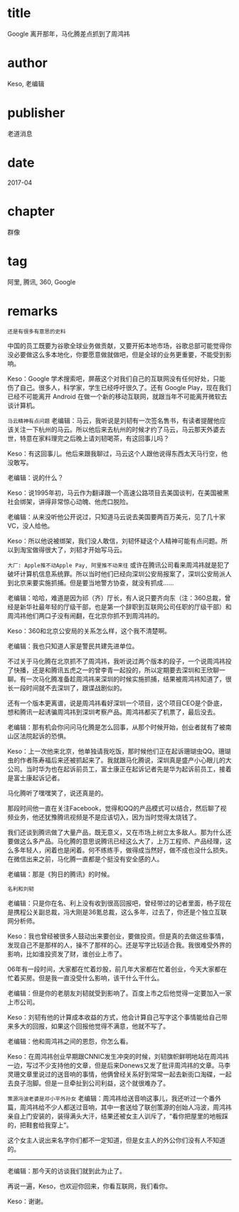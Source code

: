 # title
Google 离开那年，马化腾差点抓到了周鸿祎

# author
Keso, 老编辑

# publisher
老道消息

# date
2017-04

# chapter
群像

# tag
阿里, 腾讯, 360, Google

# remarks
`还是有很多有意思的史料`

中国的员工既要为谷歌全球业务做贡献，又要开拓本地市场，谷歌总部可能觉得你没必要做这么多本地化，你要愿意做就做吧，但是全球的业务更重要，不能受到影响。

Keso：Google 学术搜索吧，屏蔽这个对我们自己的互联网没有任何好处，只能伤了自己。很多人，科学家，学生已经呼吁很久了。还有 Google Play，现在我们已经不可能离开 Android 在做一个新的移动互联网，就跟当年不可能离开微软去谈计算机。

`马云精神有点问题`
老编辑：马云，我听说是刘韧有一次签名售书，有读者提醒他应该关注一下杭州的马云。所以他后来去杭州的时候才约了马云，马云那天外婆去世，特意在家料理完之后晚上请刘韧喝茶，有这回事儿吗？

Keso：有这回事儿。他后来跟我聊过，马云这个人跟他说得东西太天马行空，他没敢写。

老编辑：说的什么？

Keso：说1995年初，马云作为翻译跟一个高速公路项目去美国谈判，在美国被黑社会绑架，讲得非常惊心动魄、他虎口脱险。

老编辑：从来没听他公开说过，只知道马云说去美国要两百万美元，见了几十家VC，没人给他。

Keso：所以他说被绑架，我们没人敢信，刘韧怀疑这个人精神可能有点问题。所以到淘宝做得很大了，刘韧才开始写马云。

`大厂: Apple推不动Apple Pay, 阿里推不动来往`
或许在腾讯公司看来周鸿祎就是犯了破坏计算机信息系统罪。所以当时他们已经向深圳公安局报案了，深圳公安局派人到北京来要实施抓捕。但是要当地警方协查，就没有抓成……

老编辑：哈哈，难道是因为祁（齐）厅长，有人说只要齐向东（注：360总裁，曾经是新华社最年轻的厅级干部，也是第一个辞职到互联网公司任职的厅级干部）和周鸿祎他们两口子没有闹翻，在北京你抓不到周鸿祎的。

Keso：360和北京公安局的关系怎么样，这个我不清楚啊。

老编辑：我也只知道人家是警民共建先进单位。

不过关于马化腾在北京抓不了周鸿祎，我听说过两个版本的段子，一个说周鸿祎投了快播，还是和腾讯五虎之一的曾李青一起投的，所以定期要去深圳和王欣聊一聊。有一次马化腾准备趁周鸿祎来深圳的时候实施抓捕，结果被周鸿祎知道了，很长一段时间就不去深圳了，跟谍战剧似的。

还有一个版本更离谱，说是周鸿祎看好深圳一个项目，这个项目CEO是个卧底，想和腾讯一起诱骗周鸿祎到深圳考察产品。周鸿祎都买了机票了，最后没去。

老编辑：那有机会你问问马化腾是怎么回事，从那个时候开始，创业者就有了被南山区法院起诉的恐惧。

Keso：上一次他来北京，他单独请我吃饭，那时候他们正在起诉珊瑚虫QQ。珊瑚虫的作者陈寿福后来还被抓起来了。我就跟马化腾说，深圳真是盛产小心眼儿的大公司。当时华为也在起诉前员工，富士康正在起诉记者先是华为起诉前员工，接着是富士康起诉记者。

马化腾听了嘿嘿笑了，说还真是的。

那段时间他一直在关注Facebook，觉得和QQ的产品模式可以结合，然后聊了视频业务，他还犹豫腾讯视频是不是应该切入，因为当时觉得太烧钱了。

我们还谈到腾讯做了大量产品，既无意义，又在市场上树立太多敌人。那为什么还要做这么多产品。马化腾的意思说腾讯已经这么大了，上万工程师、产品经理，这么多年轻人，闲着也是闲着。何不练练手，做得成当然好，做不成也没什么损失。在微信出来之前，马化腾一直都是个挺没有安全感的人。

老编辑：那是《狗日的腾讯》的时候。

`名利和刘韧`

老编辑：只是你在名、利上没有收到很高回报吧，曾经带过的记者里面，杨子现在是携程公关副总裁，冯大刚是36氪总裁，这么多年，过去了，你还是个独立互联网分析师。

Keso：我也曾经被很多人鼓动出来要创业，要做投资。但是真的去做这些事情，发现自己不是那样的人，操不了那样的心。还是写字比较适合我。我很难受外界的影响，比如谁投资发了财，谁创业上市了。

06年有一段时间，大家都在忙着炒股，前几年大家都在忙着创业，今天大家都在忙着买房。但是我一直没受什么影响，该干什么干什么。

老编辑：但是你的老朋友刘韧就受到影响了。百度上市之后他觉得一定要加入一家上市公司。

Keso：刘韧有他的计算成本收益的方式，他会计算自己写字这个事情能给自己带来多大的回报，如果这个回报他觉得不满意，他就不写了。

老编辑：他和周鸿祎之间的恩怨，你怎么看。

Keso：在周鸿祎创业早期跟CNNIC发生冲突的时候，刘韧旗帜鲜明地站在周鸿祎一边，写过不少支持他的文章，但是后来Donews又发了批评周鸿祎的文章。马李灵珊文章里说过的送音响的事情，他俩曾经关系好到常常一起去新街口淘碟，一起去良子泡脚。但是一旦牵扯到公司利益，这个就很难办了。

`策源冯波老婆是邓小平外孙女`
老编辑：周鸿祎给送音响这事儿，我还听过一个番外篇，周鸿祎给不少人都送过音响，其中一套送给了联创策源的创始人冯波，周鸿祎亲自上门安装的，装得满头大汗，结果还被女主人训斥了，“看你把屋里的地板踩的，把鞋套给我穿上”。

这个女主人说出来名字你们都不一定知道，但是女主人的外公你们没有人不知道的。

---

老编辑：那今天的访谈我们就到此为止了。

再说一遍，Keso，也欢迎你回来，你看互联网，我们看你。

Keso：谢谢。